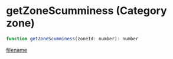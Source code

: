 # getZoneScumminess (Category zone)

```js
function getZoneScumminess(zoneId: number): number
```

[filename](getZoneScumminess_m.md ':include')